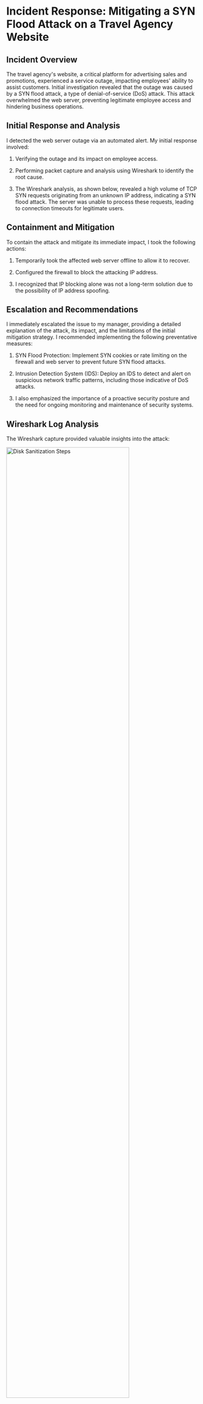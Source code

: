 <h1>Incident Response: Mitigating a SYN Flood Attack on a Travel Agency Website</h1>

<h2>Incident Overview</h2>

The travel agency's website, a critical platform for advertising sales and promotions, experienced a service outage, impacting employees' ability to assist customers. Initial investigation revealed that the outage was caused by a SYN flood attack, a type of denial-of-service (DoS) attack. This attack overwhelmed the web server, preventing legitimate employee access and hindering business operations.

<h2>Initial Response and Analysis</h2>

I detected the web server outage via an automated alert. My initial response involved:

1. Verifying the outage and its impact on employee access.

2. Performing packet capture and analysis using Wireshark to identify the root cause.

3. The Wireshark analysis, as shown below, revealed a high volume of TCP SYN requests originating from an unknown IP address, indicating a SYN flood attack. The server was unable to process these requests, leading to connection timeouts for legitimate users.

<h2>Containment and Mitigation</h2>

To contain the attack and mitigate its immediate impact, I took the following actions:

1. Temporarily took the affected web server offline to allow it to recover.

2. Configured the firewall to block the attacking IP address.

3. I recognized that IP blocking alone was not a long-term solution due to the possibility of IP address spoofing.

<h2>Escalation and Recommendations</h2>

I immediately escalated the issue to my manager, providing a detailed explanation of the attack, its impact, and the limitations of the initial mitigation strategy. I recommended implementing the following preventative measures:

1. SYN Flood Protection: Implement SYN cookies or rate limiting on the firewall and web server to prevent future SYN flood attacks.

2. Intrusion Detection System (IDS): Deploy an IDS to detect and alert on suspicious network traffic patterns, including those indicative of DoS attacks.

3. I also emphasized the importance of a proactive security posture and the need for ongoing monitoring and maintenance of security systems.

<h2>Wireshark Log Analysis</h2>

The Wireshark capture provided valuable insights into the attack:

<img src="https://i.imgur.com/glhZcwQ.png" height="80%" width="80%" alt="Disk Sanitization Steps"/>
<img src="https://i.imgur.com/914fNyW.png" height="80%" width="80%" alt="Disk Sanitization Steps"/>
<img src="https://i.imgur.com/OrA4B9h.png" height="80%" width="80%" alt="Disk Sanitization Steps"/>

<h2>Initial Observations:</h2>

The image shows a high volume of SYN packets, which is characteristic of a SYN flood attack.

**Normal Traffic:** The log initially shows normal web traffic, with employees (e.g., IP address 198.51.100.23) accessing the web server (192.0.2.1). This includes the standard TCP three-way handshake (SYN, SYN-ACK, ACK) and HTTP GET requests for web pages.

**Attack Traffic:** The attack is characterized by a high volume of SYN packets originating from a single, unknown IP address (203.0.113.0). These SYN packets flood the server, preventing it from responding to legitimate connection requests.

**Impact:** As the attack progresses, the server becomes overwhelmed, resulting in:

1. HTTP/1.1 504 Gateway Time-out errors for legitimate users, indicating the server is unresponsive.

2. [RST, ACK] packets being sent to legitimate users, indicating connection resets.

**Conclusion:** The Wireshark log clearly demonstrates a SYN flood attack, where the attacker exploits the TCP handshake process to exhaust server resources and cause a denial of service.
 
<h2>Conclusion</h2>

This incident highlights the significant impact a SYN flood attack can have on a web server's availability and the importance of implementing robust mitigation and prevention strategies. I am prepared to implement and manage solutions such as SYN cookies and rate limiting to enhance the organization's security posture, ensure business continuity, and minimize the risk of future attacks.
</p>

<!--
 ```diff
- text in red
+ text in green
! text in orange
# text in gray
@@ text in purple (and bold)@@
```
--!>
